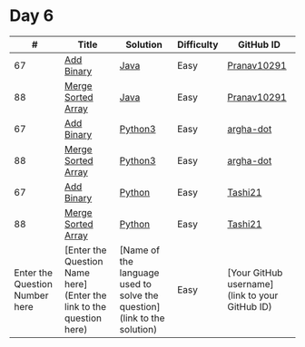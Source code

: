 # Day 6

| # | Title | Solution | Difficulty | GitHub ID |
|---| ----- | -------- | ---------- | --------- |
|67| [Add Binary](https://leetcode.com/problems/longest-common-prefix/) | [Java](https://github.com/Pranav10291/21-days-of-code/blob/main/Day%2006/AddBinary_Pranav10291.java) | Easy | [Pranav10291](https://github.com/Pranav10291) |
|88| [Merge Sorted Array](https://leetcode.com/problems/length-of-last-word/) | [Java](https://github.com/Pranav10291/21-days-of-code/blob/main/Day%2006/MergeSorted_Pranav10291.java) | Easy | [Pranav10291](https://github.com/Pranav10291) |
| 67 | [Add Binary](https://leetcode.com/problems/add-binary/) | [Python3](https://github.com/argha-dot/21-days-of-code/blob/main/Day%2006/AddBinary_argha-dot.py) | Easy | [argha-dot](https://github.com/argha-dot) |
| 88 | [Merge Sorted Array](https://leetcode.com/problems/merge-sorted-array/) | [Python3](https://github.com/argha-dot/21-days-of-code/blob/main/Day%2006/MergeSortedArray_argha-dot.py) | Easy | [argha-dot](https://github.com/argha-dot) |
| 67 | [Add Binary](https://leetcode.com/problems/add-binary/) | [Python](https://github.com/Tashi21/21-days-of-code/blob/main/Day%2006/AddBinary_Tashi21.py) | Easy | [Tashi21](https://github.com/Tashi21) |
| 88 | [Merge Sorted Array](https://leetcode.com/problems/merge-sorted-array/) | [Python](https://github.com/Tashi21/21-days-of-code/blob/main/Day%2006/MergeSortedArray_Tashi21.py) | Easy | [Tashi21](https://github.com/Tashi21) |
| Enter the Question Number here | [Enter the Question Name here](Enter the link to the question here) | [Name of the language used to solve the question](link to the solution) | Easy | [Your GitHub username](link to your GitHub ID) |
